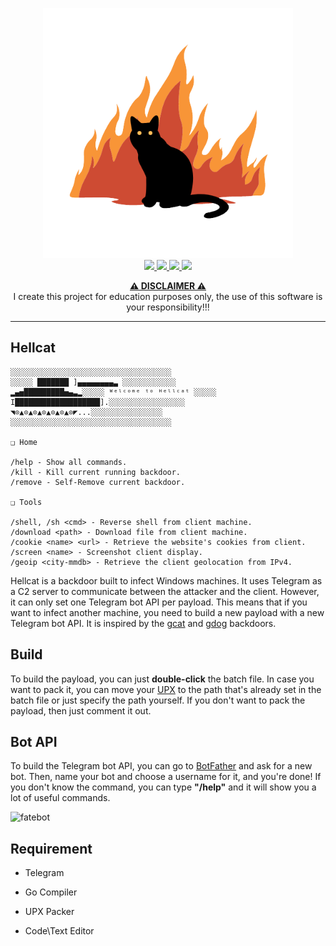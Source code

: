 <p align="center">
	<a href="https://github.com/boz3r/Hellcat">
		<img src="assets/Hellcat.png" alt="fatebot" width="400" height="400">
	</a>
	<br>
	<a href="https://github.com/boz3r/Hellcat/blob/master/LICENSE">
		<img src="https://img.shields.io/badge/license-MIT license-orange?style=plastic">
	</a>
	<a href="https://github.com/boz3r/Hellcat">
    		<img src="https://img.shields.io/badge/version-v1.0.0-black?style=plastic">
	</a>
	<a href="https://go.dev/">
    		<img src="https://img.shields.io/badge/language-Go-orange?style=plastic">
	</a>
	<a href="https://www.microsoft.com/en-gb/software-download/windows10ISO">
    		<img src="https://img.shields.io/badge/platform-windows-black?style=plastic">
	</a>
  	</br>
</p>

<p align="center">
	<b><ins>⚠️ DISCLAIMER ⚠️</ins></b>
	<br>
		I create this project for education purposes only, the use of this software is your responsibility!!!
	<br>
</p>

---

## Hellcat

	░░░░░░░░░░░░░░░░░░░░░░░░░░░░░░░░░░░░
	░░░░░ ███████ ]▄▄▄▄▄▄▄▄▃ ░░░░░░░░░░░░
	▂▄▅█████████▅▄▃▂░░░░░ ᵂᵉˡᶜᵒᵐᵉ ᵗᵒ ᴴᵉˡˡᶜᵃᵗ ░░░░░
	I███████████████████].░░░░░░░░░░░░░░░░░
	◥⊙▲⊙▲⊙▲⊙▲⊙▲⊙▲⊙◤...░░░░░░░░░░░░░░░░
	░░░░░░░░░░░░░░░░░░░░░░░░░░░░░░░░░░░░
	
	❑ Home
   
	/help - Show all commands.
	/kill - Kill current running backdoor.
	/remove - Self-Remove current backdoor.
	
	❑ Tools
	
	/shell, /sh <cmd> - Reverse shell from client machine.
	/download <path> - Download file from client machine.
	/cookie <name> <url> - Retrieve the website's cookies from client.
	/screen <name> - Screenshot client display.
	/geoip <city-mmdb> - Retrieve the client geolocation from IPv4.

Hellcat is a backdoor built to infect Windows machines. It uses Telegram as a C2 server to communicate between the attacker and the client. However, it can only set one Telegram bot API per payload. This means that if you want to infect another machine, you need to build a new payload with a new Telegram bot API. It is inspired by the <a href="https://github.com/byt3bl33d3r/gcat">gcat</a> and <a href="https://github.com/maldevel/gdog">gdog</a> backdoors.

## Build
To build the payload, you can just <b>double-click</b> the batch file. In case you want to pack it, you can move your <a href="https://upx.github.io/">UPX</a> to the path that's already set in the batch file or just specify the path yourself. If you don't want to pack the payload, then just comment it out.

## Bot API
To build the Telegram bot API, you can go to <a href="https://t.me/botfather">BotFather</a> and ask for a new bot. Then, name your bot and choose a username for it, and you're done! If you don't know the command, you can type <b>"/help"</b> and it will show you a lot of useful commands.

<img src="assets/build.gif" alt="fatebot" width="720" height="720">

## Requirement

<ul>
	<li>Telegram</li>
</ul>

<ul>
	<li>Go Compiler</li>
</ul>

<ul>
	<li>UPX Packer</li>
</ul>

<ul>
	<li>Code\Text Editor</li>
</ul>
